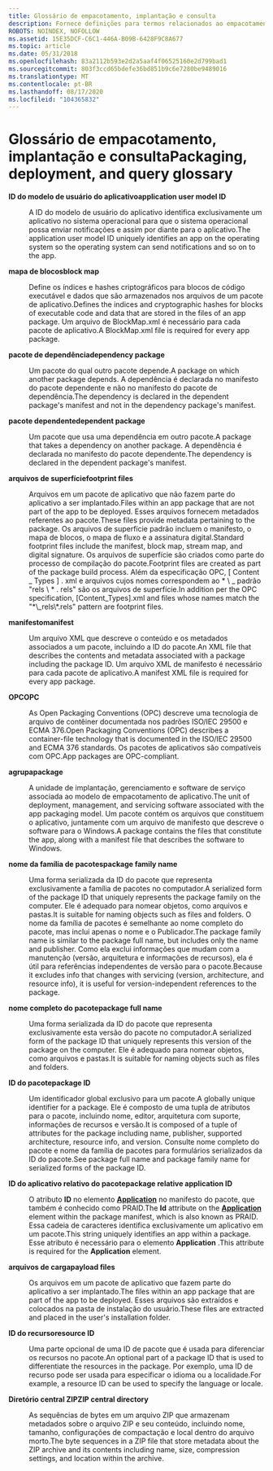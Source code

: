 ```yaml
---
title: Glossário de empacotamento, implantação e consulta
description: Fornece definições para termos relacionados ao empacotamento, implantação e consulta para aplicativos do Windows.
ROBOTS: NOINDEX, NOFOLLOW
ms.assetid: 15E35DCF-C6C1-446A-B09B-6428F9C8A677
ms.topic: article
ms.date: 05/31/2018
ms.openlocfilehash: 83a2112b593e2d2a5aaf4f06525160e2d799bad1
ms.sourcegitcommit: 803f3ccd65bdefe36bd851b9c6e7280be9489016
ms.translationtype: MT
ms.contentlocale: pt-BR
ms.lasthandoff: 08/17/2020
ms.locfileid: "104365832"
---
```

# <a name="packaging-deployment-and-query-glossary"></a><span data-ttu-id="d4151-103">Glossário de empacotamento, implantação e consulta</span><span class="sxs-lookup"><span data-stu-id="d4151-103">Packaging, deployment, and query glossary</span></span>

<dl> <dt>

<span data-ttu-id="d4151-104"><span id="appxpkg.appx_packaging_glossary_application_user_model_id"></span><span id="APPXPKG.APPX_PACKAGING_GLOSSARY_APPLICATION_USER_MODEL_ID"></span>**ID do modelo de usuário do aplicativo**</span><span class="sxs-lookup"><span data-stu-id="d4151-104"><span id="appxpkg.appx_packaging_glossary_application_user_model_id"></span><span id="APPXPKG.APPX_PACKAGING_GLOSSARY_APPLICATION_USER_MODEL_ID"></span>**application user model ID**</span></span>
</dt> <dd>

<span data-ttu-id="d4151-105">A ID do modelo de usuário do aplicativo identifica exclusivamente um aplicativo no sistema operacional para que o sistema operacional possa enviar notificações e assim por diante para o aplicativo.</span><span class="sxs-lookup"><span data-stu-id="d4151-105">The application user model ID uniquely identifies an app on the operating system so the operating system can send notifications and so on to the app.</span></span>

</dd> <dt>

<span data-ttu-id="d4151-106"><span id="appxpkg.appx_packaging_glossary_block_map"></span><span id="APPXPKG.APPX_PACKAGING_GLOSSARY_BLOCK_MAP"></span>**mapa de blocos**</span><span class="sxs-lookup"><span data-stu-id="d4151-106"><span id="appxpkg.appx_packaging_glossary_block_map"></span><span id="APPXPKG.APPX_PACKAGING_GLOSSARY_BLOCK_MAP"></span>**block map**</span></span>
</dt> <dd>

<span data-ttu-id="d4151-107">Define os índices e hashes criptográficos para blocos de código executável e dados que são armazenados nos arquivos de um pacote de aplicativo.</span><span class="sxs-lookup"><span data-stu-id="d4151-107">Defines the indices and cryptographic hashes for blocks of executable code and data that are stored in the files of an app package.</span></span> <span data-ttu-id="d4151-108">Um arquivo de BlockMap.xml é necessário para cada pacote de aplicativo.</span><span class="sxs-lookup"><span data-stu-id="d4151-108">A BlockMap.xml file is required for every app package.</span></span>

</dd> <dt>

<span data-ttu-id="d4151-109"><span id="appxpkg.appx_packaging_glossary_dependency_package"></span><span id="APPXPKG.APPX_PACKAGING_GLOSSARY_DEPENDENCY_PACKAGE"></span>**pacote de dependência**</span><span class="sxs-lookup"><span data-stu-id="d4151-109"><span id="appxpkg.appx_packaging_glossary_dependency_package"></span><span id="APPXPKG.APPX_PACKAGING_GLOSSARY_DEPENDENCY_PACKAGE"></span>**dependency package**</span></span>
</dt> <dd>

<span data-ttu-id="d4151-110">Um pacote do qual outro pacote depende.</span><span class="sxs-lookup"><span data-stu-id="d4151-110">A package on which another package depends.</span></span> <span data-ttu-id="d4151-111">A dependência é declarada no manifesto do pacote dependente e não no manifesto do pacote de dependência.</span><span class="sxs-lookup"><span data-stu-id="d4151-111">The dependency is declared in the dependent package's manifest and not in the dependency package's manifest.</span></span>

</dd> <dt>

<span data-ttu-id="d4151-112"><span id="appxpkg.appx_packaging_glossary_dependent_package"></span><span id="APPXPKG.APPX_PACKAGING_GLOSSARY_DEPENDENT_PACKAGE"></span>**pacote dependente**</span><span class="sxs-lookup"><span data-stu-id="d4151-112"><span id="appxpkg.appx_packaging_glossary_dependent_package"></span><span id="APPXPKG.APPX_PACKAGING_GLOSSARY_DEPENDENT_PACKAGE"></span>**dependent package**</span></span>
</dt> <dd>

<span data-ttu-id="d4151-113">Um pacote que usa uma dependência em outro pacote.</span><span class="sxs-lookup"><span data-stu-id="d4151-113">A package that takes a dependency on another package.</span></span> <span data-ttu-id="d4151-114">A dependência é declarada no manifesto do pacote dependente.</span><span class="sxs-lookup"><span data-stu-id="d4151-114">The dependency is declared in the dependent package's manifest.</span></span>

</dd> <dt>

<span data-ttu-id="d4151-115"><span id="appxpkg_packaging_glossary_footpint_files"></span><span id="APPXPKG_PACKAGING_GLOSSARY_FOOTPINT_FILES"></span>**arquivos de superfície**</span><span class="sxs-lookup"><span data-stu-id="d4151-115"><span id="appxpkg_packaging_glossary_footpint_files"></span><span id="APPXPKG_PACKAGING_GLOSSARY_FOOTPINT_FILES"></span>**footprint files**</span></span>
</dt> <dd>

<span data-ttu-id="d4151-116">Arquivos em um pacote de aplicativo que não fazem parte do aplicativo a ser implantado.</span><span class="sxs-lookup"><span data-stu-id="d4151-116">Files within an app package that are not part of the app to be deployed.</span></span> <span data-ttu-id="d4151-117">Esses arquivos fornecem metadados referentes ao pacote.</span><span class="sxs-lookup"><span data-stu-id="d4151-117">These files provide metadata pertaining to the package.</span></span> <span data-ttu-id="d4151-118">Os arquivos de superfície padrão incluem o manifesto, o mapa de blocos, o mapa de fluxo e a assinatura digital.</span><span class="sxs-lookup"><span data-stu-id="d4151-118">Standard footprint files include the manifest, block map, stream map, and digital signature.</span></span> <span data-ttu-id="d4151-119">Os arquivos de superfície são criados como parte do processo de compilação do pacote.</span><span class="sxs-lookup"><span data-stu-id="d4151-119">Footprint files are created as part of the package build process.</span></span> <span data-ttu-id="d4151-120">Além da especificação OPC, \[ Content \_ Types \] . xml e arquivos cujos nomes correspondem ao \* \\ \_ padrão "rels \\ \* . rels" são os arquivos de superfície.</span><span class="sxs-lookup"><span data-stu-id="d4151-120">In addition per the OPC specification, \[Content\_Types\].xml and files whose names match the "\*\\\_rels\\\*.rels" pattern are footprint files.</span></span>

</dd> <dt>

<span data-ttu-id="d4151-121"><span id="appxpkg_packaging_glossary_manifest"></span><span id="APPXPKG_PACKAGING_GLOSSARY_MANIFEST"></span>**manifesto**</span><span class="sxs-lookup"><span data-stu-id="d4151-121"><span id="appxpkg_packaging_glossary_manifest"></span><span id="APPXPKG_PACKAGING_GLOSSARY_MANIFEST"></span>**manifest**</span></span>
</dt> <dd>

<span data-ttu-id="d4151-122">Um arquivo XML que descreve o conteúdo e os metadados associados a um pacote, incluindo a ID do pacote.</span><span class="sxs-lookup"><span data-stu-id="d4151-122">An XML file that describes the contents and metadata associated with a package including the package ID.</span></span> <span data-ttu-id="d4151-123">Um arquivo XML de manifesto é necessário para cada pacote de aplicativo.</span><span class="sxs-lookup"><span data-stu-id="d4151-123">A manifest XML file is required for every app package.</span></span>

</dd> <dt>

<span data-ttu-id="d4151-124"><span id="appxpkg_packaging_glossary_opc"></span><span id="APPXPKG_PACKAGING_GLOSSARY_OPC"></span>**OPC**</span><span class="sxs-lookup"><span data-stu-id="d4151-124"><span id="appxpkg_packaging_glossary_opc"></span><span id="APPXPKG_PACKAGING_GLOSSARY_OPC"></span>**OPC**</span></span>
</dt> <dd>

<span data-ttu-id="d4151-125">As Open Packaging Conventions (OPC) descreve uma tecnologia de arquivo de contêiner documentada nos padrões ISO/IEC 29500 e ECMA 376.</span><span class="sxs-lookup"><span data-stu-id="d4151-125">Open Packaging Conventions (OPC) describes a container-file technology that is documented in the ISO/IEC 29500 and ECMA 376 standards.</span></span> <span data-ttu-id="d4151-126">Os pacotes de aplicativos são compatíveis com OPC.</span><span class="sxs-lookup"><span data-stu-id="d4151-126">App packages are OPC-compliant.</span></span>

</dd> <dt>

<span data-ttu-id="d4151-127"><span id="appxpkg.appx_packaging_glossary_package"></span><span id="APPXPKG.APPX_PACKAGING_GLOSSARY_PACKAGE"></span>**agrupa**</span><span class="sxs-lookup"><span data-stu-id="d4151-127"><span id="appxpkg.appx_packaging_glossary_package"></span><span id="APPXPKG.APPX_PACKAGING_GLOSSARY_PACKAGE"></span>**package**</span></span>
</dt> <dd>

<span data-ttu-id="d4151-128">A unidade de implantação, gerenciamento e software de serviço associada ao modelo de empacotamento de aplicativo.</span><span class="sxs-lookup"><span data-stu-id="d4151-128">The unit of deployment, management, and servicing software associated with the app packaging model.</span></span> <span data-ttu-id="d4151-129">Um pacote contém os arquivos que constituem o aplicativo, juntamente com um arquivo de manifesto que descreve o software para o Windows.</span><span class="sxs-lookup"><span data-stu-id="d4151-129">A package contains the files that constitute the app, along with a manifest file that describes the software to Windows.</span></span>

</dd> <dt>

<span data-ttu-id="d4151-130"><span id="appxpkg.appx_packaging_glossary_package_family_moniker"></span><span id="APPXPKG.APPX_PACKAGING_GLOSSARY_PACKAGE_FAMILY_MONIKER"></span>**nome da família de pacotes**</span><span class="sxs-lookup"><span data-stu-id="d4151-130"><span id="appxpkg.appx_packaging_glossary_package_family_moniker"></span><span id="APPXPKG.APPX_PACKAGING_GLOSSARY_PACKAGE_FAMILY_MONIKER"></span>**package family name**</span></span>
</dt> <dd>

<span data-ttu-id="d4151-131">Uma forma serializada da ID do pacote que representa exclusivamente a família de pacotes no computador.</span><span class="sxs-lookup"><span data-stu-id="d4151-131">A serialized form of the package ID that uniquely represents the package family on the computer.</span></span> <span data-ttu-id="d4151-132">Ele é adequado para nomear objetos, como arquivos e pastas.</span><span class="sxs-lookup"><span data-stu-id="d4151-132">It is suitable for naming objects such as files and folders.</span></span> <span data-ttu-id="d4151-133">O nome da família de pacotes é semelhante ao nome completo do pacote, mas inclui apenas o nome e o Publicador.</span><span class="sxs-lookup"><span data-stu-id="d4151-133">The package family name is similar to the package full name, but includes only the name and publisher.</span></span> <span data-ttu-id="d4151-134">Como ela exclui informações que mudam com a manutenção (versão, arquitetura e informações de recursos), ela é útil para referências independentes de versão para o pacote.</span><span class="sxs-lookup"><span data-stu-id="d4151-134">Because it excludes info that changes with servicing (version, architecture, and resource info), it is useful for version-independent references to the package.</span></span>

</dd> <dt>

<span data-ttu-id="d4151-135"><span id="appxpkg.appx_packaging_glossary_package_moniker"></span><span id="APPXPKG.APPX_PACKAGING_GLOSSARY_PACKAGE_MONIKER"></span>**nome completo do pacote**</span><span class="sxs-lookup"><span data-stu-id="d4151-135"><span id="appxpkg.appx_packaging_glossary_package_moniker"></span><span id="APPXPKG.APPX_PACKAGING_GLOSSARY_PACKAGE_MONIKER"></span>**package full name**</span></span>
</dt> <dd>

<span data-ttu-id="d4151-136">Uma forma serializada da ID do pacote que representa exclusivamente esta versão do pacote no computador.</span><span class="sxs-lookup"><span data-stu-id="d4151-136">A serialized form of the package ID that uniquely represents this version of the package on the computer.</span></span> <span data-ttu-id="d4151-137">Ele é adequado para nomear objetos, como arquivos e pastas.</span><span class="sxs-lookup"><span data-stu-id="d4151-137">It is suitable for naming objects such as files and folders.</span></span>

</dd> <dt>

<span data-ttu-id="d4151-138"><span id="appxpkg.appx_packaging_glossary_package_id"></span><span id="APPXPKG.APPX_PACKAGING_GLOSSARY_PACKAGE_ID"></span>**ID do pacote**</span><span class="sxs-lookup"><span data-stu-id="d4151-138"><span id="appxpkg.appx_packaging_glossary_package_id"></span><span id="APPXPKG.APPX_PACKAGING_GLOSSARY_PACKAGE_ID"></span>**package ID**</span></span>
</dt> <dd>

<span data-ttu-id="d4151-139">Um identificador global exclusivo para um pacote.</span><span class="sxs-lookup"><span data-stu-id="d4151-139">A globally unique identifier for a package.</span></span> <span data-ttu-id="d4151-140">Ele é composto de uma tupla de atributos para o pacote, incluindo nome, editor, arquitetura com suporte, informações de recursos e versão.</span><span class="sxs-lookup"><span data-stu-id="d4151-140">It is composed of a tuple of attributes for the package including name, publisher, supported architecture, resource info, and version.</span></span> <span data-ttu-id="d4151-141">Consulte nome completo do pacote e nome da família de pacotes para formulários serializados da ID do pacote.</span><span class="sxs-lookup"><span data-stu-id="d4151-141">See package full name and package family name for serialized forms of the package ID.</span></span>

</dd> <dt>

<span data-ttu-id="d4151-142"><span id="appxpkg.appx_packaging_glossary_package_relative_application_id"></span><span id="APPXPKG.APPX_PACKAGING_GLOSSARY_PACKAGE_RELATIVE_APPLICATION_ID"></span>**ID do aplicativo relativo do pacote**</span><span class="sxs-lookup"><span data-stu-id="d4151-142"><span id="appxpkg.appx_packaging_glossary_package_relative_application_id"></span><span id="APPXPKG.APPX_PACKAGING_GLOSSARY_PACKAGE_RELATIVE_APPLICATION_ID"></span>**package relative application ID**</span></span>
</dt> <dd>

<span data-ttu-id="d4151-143">O atributo **ID** no elemento [**Application**](/uwp/schemas/appxpackage/appxmanifestschema2010-v2/element-application) no manifesto do pacote, que também é conhecido como PRAID.</span><span class="sxs-lookup"><span data-stu-id="d4151-143">The **Id** attribute on the [**Application**](/uwp/schemas/appxpackage/appxmanifestschema2010-v2/element-application) element within the package manifest, which is also known as PRAID.</span></span> <span data-ttu-id="d4151-144">Essa cadeia de caracteres identifica exclusivamente um aplicativo em um pacote.</span><span class="sxs-lookup"><span data-stu-id="d4151-144">This string uniquely identifies an app within a package.</span></span> <span data-ttu-id="d4151-145">Esse atributo é necessário para o elemento **Application** .</span><span class="sxs-lookup"><span data-stu-id="d4151-145">This attribute is required for the **Application** element.</span></span>

</dd> <dt>

<span data-ttu-id="d4151-146"><span id="appxpkg.appx_packaging_glossary_payload_file"></span><span id="APPXPKG.APPX_PACKAGING_GLOSSARY_PAYLOAD_FILE"></span>**arquivos de carga**</span><span class="sxs-lookup"><span data-stu-id="d4151-146"><span id="appxpkg.appx_packaging_glossary_payload_file"></span><span id="APPXPKG.APPX_PACKAGING_GLOSSARY_PAYLOAD_FILE"></span>**payload files**</span></span>
</dt> <dd>

<span data-ttu-id="d4151-147">Os arquivos em um pacote de aplicativo que fazem parte do aplicativo a ser implantado.</span><span class="sxs-lookup"><span data-stu-id="d4151-147">The files within an app package that are part of the app to be deployed.</span></span> <span data-ttu-id="d4151-148">Esses arquivos são extraídos e colocados na pasta de instalação do usuário.</span><span class="sxs-lookup"><span data-stu-id="d4151-148">These files are extracted and placed in the user's installation folder.</span></span>

</dd> <dt>

<span data-ttu-id="d4151-149"><span id="appxpkg.appx_packaging_glossary_resource_id"></span><span id="APPXPKG.APPX_PACKAGING_GLOSSARY_RESOURCE_ID"></span>**ID do recurso**</span><span class="sxs-lookup"><span data-stu-id="d4151-149"><span id="appxpkg.appx_packaging_glossary_resource_id"></span><span id="APPXPKG.APPX_PACKAGING_GLOSSARY_RESOURCE_ID"></span>**resource ID**</span></span>
</dt> <dd>

<span data-ttu-id="d4151-150">Uma parte opcional de uma ID de pacote que é usada para diferenciar os recursos no pacote.</span><span class="sxs-lookup"><span data-stu-id="d4151-150">An optional part of a package ID that is used to differentiate the resources in the package.</span></span> <span data-ttu-id="d4151-151">Por exemplo, uma ID de recurso pode ser usada para especificar o idioma ou a localidade.</span><span class="sxs-lookup"><span data-stu-id="d4151-151">For example, a resource ID can be used to specify the language or locale.</span></span>

</dd> <dt>

<span data-ttu-id="d4151-152"><span id="appxpkg.appx_packaging_glossary_zip_central_directory"></span><span id="APPXPKG.APPX_PACKAGING_GLOSSARY_ZIP_CENTRAL_DIRECTORY"></span>**Diretório central ZIP**</span><span class="sxs-lookup"><span data-stu-id="d4151-152"><span id="appxpkg.appx_packaging_glossary_zip_central_directory"></span><span id="APPXPKG.APPX_PACKAGING_GLOSSARY_ZIP_CENTRAL_DIRECTORY"></span>**ZIP central directory**</span></span>
</dt> <dd>

<span data-ttu-id="d4151-153">As sequências de bytes em um arquivo ZIP que armazenam metadados sobre o arquivo ZIP e seu conteúdo, incluindo nome, tamanho, configurações de compactação e local dentro do arquivo morto.</span><span class="sxs-lookup"><span data-stu-id="d4151-153">The byte sequences in a ZIP file that store metadata about the ZIP archive and its contents including name, size, compression settings, and location within the archive.</span></span>

</dd> </dl>

 

 